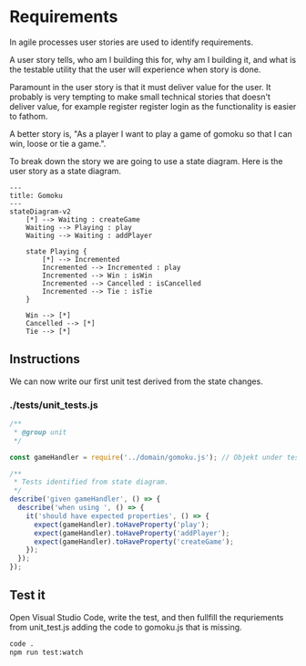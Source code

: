 # Requirements

In agile processes user stories are used to identify requirements.

A user story tells, who am I building this for, why am I building it, and what is the testable utility that the user will experience when story is done.

Paramount in the user story is that it must deliver value for the user. It probably is very tempting to make small technical stories that doesn't deliver value, for example register register login  as the functionality is easier to fathom.

A better story is, "As a player I want to play a game of gomoku so that I can win, loose or tie a game.".

To break down the story we are going to use a state diagram. Here is the user story as a state diagram.

```mermaid
---
title: Gomoku
---
stateDiagram-v2
    [*] --> Waiting : createGame
    Waiting --> Playing : play
    Waiting --> Waiting : addPlayer

    state Playing {
        [*] --> Incremented
        Incremented --> Incremented : play
        Incremented --> Win : isWin
        Incremented --> Cancelled : isCancelled
        Incremented --> Tie : isTie
    }

    Win --> [*]
    Cancelled --> [*]
    Tie --> [*]

```

## Instructions

We can now write our first unit test derived from the state changes.

### ./__tests__/unit_tests.js

```js
/**
 * @group unit
 */

const gameHandler = require('../domain/gomoku.js'); // Objekt under test

/**
 * Tests identified from state diagram.
 */
describe('given gameHandler', () => {
  describe('when using ', () => {
    it('should have expected properties', () => {
      expect(gameHandler).toHaveProperty('play');
      expect(gameHandler).toHaveProperty('addPlayer');
      expect(gameHandler).toHaveProperty('createGame');
    });
  });
});
```
## Test it

Open Visual Studio Code, write the test, and then fullfill the requriements from unit_test.js adding the code to gomoku.js that is missing.

```bash
code .
npm run test:watch
```
